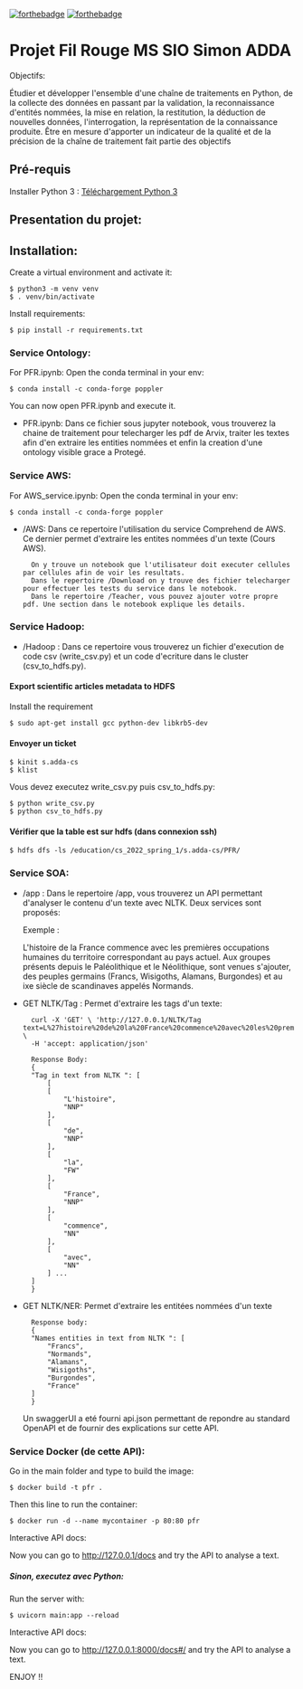 [![forthebadge](https://forthebadge.com/images/badges/made-with-python.svg)](https://forthebadge.com) [![forthebadge](https://forthebadge.com/images/badges/built-with-love.svg)](https://forthebadge.com)

# Projet Fil Rouge MS SIO Simon ADDA 

Objectifs:

Étudier et développer l'ensemble d'une chaîne de traitements en Python, de la collecte des données en passant par la validation, la reconnaissance d'entités nommées, la mise en relation, la restitution, la déduction de  nouvelles données, l'interrogation, la représentation de la connaissance produite. Être en mesure d'apporter un indicateur de la qualité et de la précision de la chaîne de traitement fait partie des objectifs

## Pré-requis

Installer Python 3 : [Téléchargement Python 3](https://www.python.org/downloads/)

## Presentation du projet:

## Installation:


Create a virtual environment and activate it:

    $ python3 -m venv venv
    $ . venv/bin/activate

Install requirements:

    $ pip install -r requirements.txt


### Service Ontology:

For PFR.ipynb: Open the conda terminal in your env:

    $ conda install -c conda-forge poppler

You can now open PFR.ipynb and execute it.

- PFR.ipynb: Dans ce fichier sous jupyter notebook, vous trouverez la chaine de traitement pour telecharger les pdf de Arvix, traiter les textes afin d'en extraire les entities nommées et enfin la creation d'une ontology visible grace a Protegé.


### Service AWS:

For AWS_service.ipynb: Open the conda terminal in your env:

    $ conda install -c conda-forge poppler


- /AWS: Dans ce repertoire l'utilisation du service Comprehend de AWS. Ce dernier permet d'extraire les entites nommées d'un texte (Cours AWS).

        On y trouve un notebook que l'utilisateur doit executer cellules par cellules afin de voir les resultats.
        Dans le repertoire /Download on y trouve des fichier telecharger pour effectuer les tests du service dans le notebook.
        Dans le repertoire /Teacher, vous pouvez ajouter votre propre pdf. Une section dans le notebook explique les details.


### Service Hadoop:

- /Hadoop : Dans ce repertoire vous trouverez un fichier d'execution de code csv (write_csv.py) et un code d'ecriture dans le cluster (csv_to_hdfs.py). 


#### Export scientific articles metadata to HDFS

Install the requirement

    $ sudo apt-get install gcc python-dev libkrb5-dev

#### Envoyer un ticket

    $ kinit s.adda-cs
    $ klist

Vous devez executez write_csv.py puis csv_to_hdfs.py:

    $ python write_csv.py
    $ python csv_to_hdfs.py


#### Vérifier que la table est sur hdfs (dans connexion ssh)

    $ hdfs dfs -ls /education/cs_2022_spring_1/s.adda-cs/PFR/


### Service SOA:

- /app : Dans le repertoire /app, vous trouverez un API permettant d'analyser le contenu d'un texte avec NLTK. Deux services sont proposés:

    Exemple : 
    
    L'histoire de la France commence avec les premières occupations humaines du territoire correspondant au pays actuel. Aux groupes présents depuis le Paléolithique et le Néolithique, sont venues s'ajouter, des peuples germains (Francs, Wisigoths, Alamans, Burgondes) et au ixe siècle de scandinaves appelés Normands.

- GET NLTK/Tag : Permet d'extraire les tags d'un texte:

        curl -X 'GET' \ 'http://127.0.0.1/NLTK/Tag text=L%27histoire%20de%20la%20France%20commence%20avec%20les%20premi%C3%A8res%20occupations%20humaines%20du%20territoire%20correspondant%20au%20pays%20actuel.%20Aux%20groupes%20pr%C3%A9sents%20depuis%20le%20Pal%C3%A9olithique%20et%20le%20N%C3%A9olithique%2C%20sont%20venues%20s%27ajouter%2C%20des%20peuples%20germains%20%28Francs%2C%20Wisigoths%2C%20Alamans%2C%20Burgondes%29%20et%20au%20ixe%20si%C3%A8cle%20de%20scandinaves%20appel%C3%A9s%20Normands.' \
        -H 'accept: application/json'

        Response Body:
        {
        "Tag in text from NLTK ": [
            [
            [
                "L'histoire",
                "NNP"
            ],
            [
                "de",
                "NNP"
            ],
            [
                "la",
                "FW"
            ],
            [
                "France",
                "NNP"
            ],
            [
                "commence",
                "NN"
            ],
            [
                "avec",
                "NN"
            ] ...
        ]
        }


- GET NLTK/NER: Permet d'extraire les entitées nommées d'un texte
	
        Response body:
        {
        "Names entities in text from NLTK ": [
            "Francs",
            "Normands",
            "Alamans",
            "Wisigoths",
            "Burgondes",
            "France"
        ]
        }
    
    Un swaggerUI a eté fourni api.json permettant de repondre au standard OpenAPI et de fournir des explications sur cette API.

### Service Docker (de cette API):

Go in the main folder and type to build the image:

    $ docker build -t pfr .

Then this line to run the container:

    $ docker run -d --name mycontainer -p 80:80 pfr

Interactive API docs: 

Now you can go to http://127.0.0.1/docs and try the API to analyse a text.

##### Sinon, executez avec  Python:

Run the server with:

    $ uvicorn main:app --reload

Interactive API docs: 

Now you can go to http://127.0.0.1:8000/docs#/ and try the API to analyse a text.

ENJOY !!


